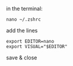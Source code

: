 in the terminal:

`nano ~/.zshrc`

add the lines

```
export EDITOR=nano
export VISUAL="$EDITOR"
```

save & close
